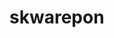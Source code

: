 skwarepon
=========

<!--INITIAL SETUP

mkdir /home/jharvard/vhosts/skwarepon

ln -s /home/jharvard/vhosts/skwarepon /home/jharvard/Dropbox/

git config --global user.email "albart-at-sbcglobal.net"

git init /home/jharvard/vhosts/skwarepon

git remote add origin https://github.com/albart/skwarepon.git

sudo gedit /etc/httpd/conf.d/phpMyAdmin.conf &

under <Directory /usr/share/phpMyAdmin/>

add Require all granted

sudo apachectl restart

su gedit /etc/my.cnf &

add log=/home/jharvard/logs/mysqld/localhost.log

mysqladmin shutdown -u jharvard -p

sudo /usr/bin/mysqld_safe &

FIX AFTER update50

sudo gedit /etc/httpd/conf.d/appliance50.conf &

add to end:
Listen 8080
<VirtualHost *:8080>
    VirtualDocumentRoot /home/jharvard/vhosts/skwarepon/public
</VirtualHost>

sudo apachectl restart

sudo gedit /etc/sysconfig/network-scripts/ifcfg-eth2 &

change ONBOOT=no to ONBOOT=yes

restart networking

SYNCHRONIZE FROM GITHUB

git pull origin master

find /home/jharvard/vhosts/skwarepon/ -type f | xargs chmod 644

find /home/jharvard/vhosts/skwarepon/ -name *.php -type f | xargs chmod 600

find /home/jharvard/vhosts/skwarepon/ -type d | xargs chmod 711

mysql -p skwarepon < /home/users/jharvard/vhosts/skwarepon/skwarepon.sql

SYNCHRONIZE TO GITHUB

mysqldump -p skwarepon > /home/users/jharvard/vhosts/skwarepon/skwarepon.sql

find /home/jharvard/vhosts/skwarepon/ -type f | xargs chmod 644

find /home/jharvard/vhosts/skwarepon/ -name *.php -type f | xargs chmod 600

find /home/jharvard/vhosts/skwarepon/ -type d | xargs chmod 711

git add *      //for adding a new file - make sure permission are correct (644)

git commit -m "message"

verify git status has nothing to do

git push origin master
-->
